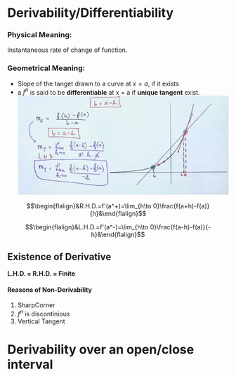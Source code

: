 # Derivability/Differentiability
### Physical Meaning:
Instantaneous rate of change of function.
### Geometrical Meaning:
- Slope of the tanget drawn to a curve at $x=a$, if it exists
- a $f^n$ is said to be **differentiable** at x = a if **unique tangent** exist.
![Formula Derivation of Left Hand Derivative](images/leftHandDerivativeDerivation.png)

$$\begin{flalign}&R.H.D.=f'(a^+)=\lim_{h\to 0}\frac{f(a+h)-f(a)}{h}&\end{flalign}$$

$$\begin{flalign}&L.H.D.=f'(a^-)=\lim_{h\to 0}\frac{f(a-h)-f(a)}{-h}&\end{flalign}$$

## Existence of Derivative
**L.H.D. = R.H.D. = Finite** 

#### Reasons of Non-Derivability
1. SharpCorner
2. $f^n$ is discontinious
3. Vertical Tangent

# Derivability over an open/close interval
